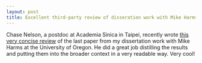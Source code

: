 ```yaml
---
layout: post
title: Excellent third-party review of disseration work with Mike Harms
---
```



Chase Nelson, a postdoc at Academia Sinica in Taipei, recently wrote [this very concise review](https://inference-review.com/article/reconstructing-ancestral-proteins) of the last paper from my dissertation work with Mike Harms at the University of Oregon. He did a great job distilling the results and putting them into the broader context in a very readable way. Very cool!



